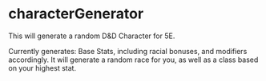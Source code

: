 # characterGenerator

This will generate a random D&D Character for 5E.

Currently generates: Base Stats, including racial bonuses, and modifiers accordingly.
It will generate a random race for you, as well as a class based on your highest stat.
